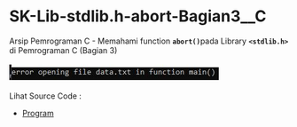 # SK-Lib-stdlib.h-abort-Bagian3__C
Arsip Pemrograman C - Memahami function <code><b>abort()</b></code>pada Library <code><b>&lt;stdlib.h></b></code> di Pemrograman C (Bagian 3)<br><br>
<img src="https://github.com/RizkyKhapidsyah/SK-Lib-stdlib.h-abort-Bagian3__C/blob/master/SK-Lib-stdlib.h-abort-Bagian3__C/x64/result/001.JPG"><br><br>
Lihat Source Code : <br>
- <a href="https://github.com/RizkyKhapidsyah/SK-Lib-stdlib.h-abort-Bagian3__C/blob/master/SK-Lib-stdlib.h-abort-Bagian3__C/Source.c">Program</a>
